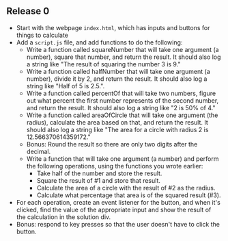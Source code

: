 ## Release 0 
- Start with the webpage `index.html`, which has inputs and buttons for things to calculate
- Add a `script.js` file, and add functions to do the following: 
  - Write a function called squareNumber that will take one argument (a number), square that number, and return the result. It should also log a string like "The result of squaring the number 3 is 9."
  - Write a function called halfNumber that will take one argument (a number), divide it by 2, and return the result. It should also log a string like "Half of 5 is 2.5.".
  - Write a function called percentOf that will take two numbers, figure out what percent the first number represents of the second number, and return the result. It should also log a string like "2 is 50% of 4."
  - Write a function called areaOfCircle that will take one argument (the radius), calculate the area based on that, and return the result. It should also log a string like "The area for a circle with radius 2 is 12.566370614359172."
  - Bonus: Round the result so there are only two digits after the decimal.
  - Write a function that will take one argument (a number) and perform the following operations, using the functions you wrote earlier:
      - Take half of the number and store the result.
      - Square the result of #1 and store that result.
      - Calculate the area of a circle with the result of #2 as the radius.
      - Calculate what percentage that area is of the squared result (#3).
- For each operation, create an event listener for the button, and when it's clicked, find the value of the appropriate input and show the result of the calculation in the solution div.
- Bonus: respond to key presses so that the user doesn't have to click the button.
